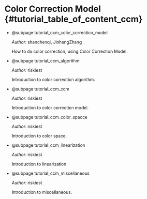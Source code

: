Color Correction Model {#tutorial_table_of_content_ccm}
===========================

-   @subpage tutorial_ccm_color_correction_model

    *Author:* shanchenqi, JinhengZhang

    How to do color correction, using Color Correction Model.

-   @subpage tutorial_ccm_algorithm

    *Author:* riskiest

    Introduction to color correction algorithm.

-   @subpage tutorial_ccm_ccm

    *Author:* riskiest

    Introduction to color correction model.

-   @subpage tutorial_ccm_color_spacce

    *Author:* riskiest

    Introduction to color space.

-   @subpage tutorial_ccm_linearization

    *Author:* riskiest

    Introduction to linearization.

-   @subpage tutorial_ccm_miscellaneous

    *Author:* riskiest

    Introduction to miscellaneous.